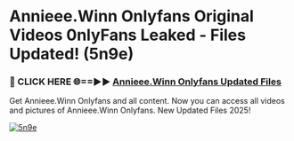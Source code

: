 # Annieee.Winn Onlyfans Original Videos 0nlyFans Leaked - Files Updated! (5n9e)

<h3>🔴 CLICK HERE 🌐==►► <a href="https://tinyurl.com/2m67pmp6" rel="nofollow">Annieee.Winn Onlyfans Updated Files</a></h3>

Get Annieee.Winn Onlyfans and all content. Now you can access all videos and pictures of Annieee.Winn Onlyfans. New Updated Files 2025!

[![5n9e](https://i.imgur.com/H4QAA4z.gif)](https://tinyurl.com/2m67pmp6)
